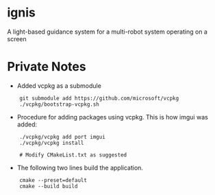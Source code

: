 # ignis
A light-based guidance system for a multi-robot system operating on a screen

# Private Notes

- Added vcpkg as a submodule

```
    git submodule add https://github.com/microsoft/vcpkg
    ./vcpkg/bootstrap-vcpkg.sh
```
- Procedure for adding packages using vcpkg.  This is how imgui was added:
```
    ./vcpkg/vcpkg add port imgui
    ./vcpkg/vcpkg install

    # Modify CMakeList.txt as suggested
```

- The following two lines build the application.
```
    cmake --preset=default
    cmake --build build
```